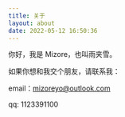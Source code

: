 ```yaml
---
title: 关于
layout: about
date: 2022-05-12 16:50:36
---
```


你好，我是 Mizore，也叫雨夹雪。

如果你想和我交个朋友，请联系我：

email：mizoreyo@outlook.com

qq: 1123391100

